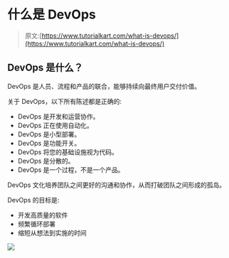 # 什么是 DevOps

> 原文:[https://www.tutorialkart.com/what-is-devops/](https://www.tutorialkart.com/what-is-devops/)

## DevOps 是什么？

DevOps 是人员、流程和产品的联合，能够持续向最终用户交付价值。

关于 DevOps，以下所有陈述都是正确的:

*   DevOps 是开发和运营协作。
*   DevOps 正在使用自动化。
*   DevOps 是小型部署。
*   DevOps 是功能开关。
*   DevOps 将您的基础设施视为代码。
*   DevOps 是分散的。
*   DevOps 是一个过程，不是一个产品。

DevOps 文化培养团队之间更好的沟通和协作，从而打破团队之间形成的孤岛。

DevOps 的目标是:

*   开发高质量的软件
*   频繁循环部署
*   缩短从想法到实施的时间

[![](../Images/925da31b32d6bc3827932f6c8afb11bb.png)](https://www.tutorialkart.com/)
